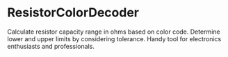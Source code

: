 # ResistorColorDecoder
Calculate resistor capacity range in ohms based on color code. Determine lower and upper limits by considering tolerance. Handy tool for electronics enthusiasts and professionals.

